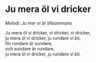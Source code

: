 # Ju mera öl vi dricker
*Melodi: Ju mer vi är tillsammans*

Ju mera öl vi dricker, vi dricker, vi dricker,  
ju mera öl vi dricker, ju rundare vi bli,  
för rundare är sundare,  
och sundare är rundare,  
ju mera öl vi dricker, ju rundare vi bli.